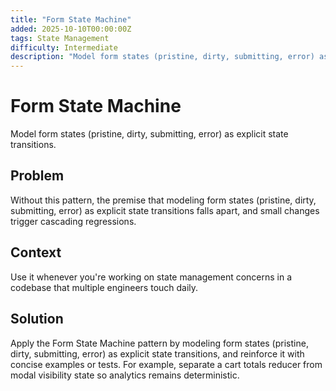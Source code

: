 ```yaml
---
title: "Form State Machine"
added: 2025-10-10T00:00:00Z
tags: State Management
difficulty: Intermediate
description: "Model form states (pristine, dirty, submitting, error) as explicit state transitions."
---
```

# Form State Machine

Model form states (pristine, dirty, submitting, error) as explicit state transitions.

## Problem

Without this pattern, the premise that modeling form states (pristine, dirty, submitting, error) as explicit state transitions falls apart, and small changes trigger cascading regressions.

## Context

Use it whenever you're working on state management concerns in a codebase that multiple engineers touch daily.

## Solution

Apply the Form State Machine pattern by modeling form states (pristine, dirty, submitting, error) as explicit state transitions, and reinforce it with concise examples or tests. For example, separate a cart totals reducer from modal visibility state so analytics remains deterministic.
